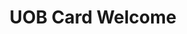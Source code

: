 ---
id: uobwelcome
title: UOB Card Welcome
url: https://uob-welcome.vercel.app/
thumbnail: https://res.cloudinary.com/wansaleh/image/upload/c_scale,w_600/f_auto/site-v4/projects/uobwelcome.png
tags:
- Banking
- Lifestyle
publishedAt: 2020-09-14T00:00:00.000Z
stack:
- React
- Next.js
description: UOB Card Welcome is a landing page for UOB.
---